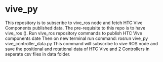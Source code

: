# vive_py

This repository is to subscribe to vive_ros node and fetch HTC Vive Components published data.
The pre-requisite to this repo is to have vive_ros ().
Run vive_ros repository commands to publish HTC Vive components date
Then on new terminal run command: rosrun vive_py vive_controller_data.py 
This command will subscribe to vive ROS node and save the positional and rotational data of HTC Vive and 2 Controllers in seperate csv files in data folder.
